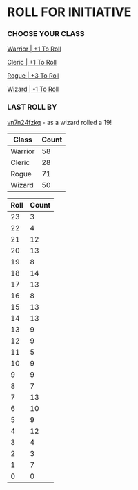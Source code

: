 # ROLL FOR INITIATIVE
### CHOOSE YOUR CLASS

[Warrior | +1 To Roll](https://github.com/benjaminsampica/benjaminsampica/issues/new?title=roll%7Cwarrior&body=Just+click+%27Submit+new+issue%27.)

[Cleric | +1 To Roll](https://github.com/benjaminsampica/benjaminsampica/issues/new?title=roll%7Ccleric&body=Just+click+%27Submit+new+issue%27.)

[Rogue | +3 To Roll](https://github.com/benjaminsampica/benjaminsampica/issues/new?title=roll%7Crogue&body=Just+click+%27Submit+new+issue%27.)

[Wizard | -1 To Roll](https://github.com/benjaminsampica/benjaminsampica/issues/new?title=roll%7Cwizard&body=Just+click+%27Submit+new+issue%27.)
### LAST ROLL BY
[vn7n24fzkq](https://www.github.com/vn7n24fzkq) - as a wizard rolled a 19!

|Class|Count|
|-|-|
|Warrior|58|
|Cleric|28|
|Rogue|71|
|Wizard|50|

|Roll|Count|
|-|-|
|23|3
|22|4
|21|12
|20|13
|19|8
|18|14
|17|13
|16|8
|15|13
|14|13
|13|9
|12|9
|11|5
|10|9
|9|9
|8|7
|7|13
|6|10
|5|9
|4|12
|3|4
|2|3
|1|7
|0|0

